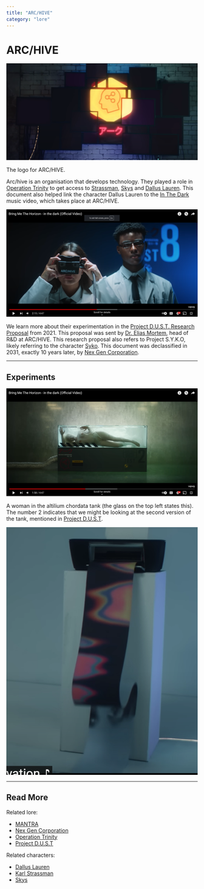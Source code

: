 ```yaml
---
title: "ARC/HIVE"
category: "lore"
---
```

# ARC/HIVE

![ARC/HIVE logo](../../Resources/music/inthedark/neurologo.png)

The logo for ARC/HIVE.

Arc/hive is an organisation that develops technology. They played a role in [Operation Trinity](../files/trinity_document) 
to get access to [Strassman](../characters/strassman), [Skys](../characters/skys) and 
[Dallus Lauren](../characters/dallus-lauren).
This document also helped link the character Dallus Lauren to the [In The Dark](../music/amo-in-the-dark) music video,
which takes place at ARC/HIVE.

![ARC/HIVE scientists](../../Resources/music/inthedark/archive2.png)

We learn more about their experimentation in the [Project D.U.S.T. Research Proposal](../files/project_dust) from 2021.
This proposal was sent by [Dr. Elias Mortem](../characters/characters#dr-elias-mortem), head of R&D at ARC/HIVE.
This research proposal also refers to Project S.Y.K.O, likely referring to the character [Syko](../characters/syko).
This document was declassified in 2031, exactly 10 years later, by [Nex Gen Corporation](nex-gen-corporation).

***

## Experiments

![Woman in a tank, touching the glass with her hands](../../Resources/music/inthedark/altiliumchordata.png)

A woman in the altilium chordata tank (the glass on the top left states this). The number 2 indicates that we might be 
looking at the second version of the tank, mentioned in [Project D.U.S.T](../files/project_dust).

![Printer at ARC/HIVE](../../Resources/music/inthedark/printerface.png)

***

## Read More

Related lore:

- [MANTRA](../music/amo-mantra)
- [Nex Gen Corporation](nex-gen-corporation)
- [Operation Trinity](../files/trinity_document)
- [Project D.U.S.T](../files/project_dust)

Related characters:

- [Dallus Lauren](../characters/characters#dallus-lauren)
- [Karl Strassman](../characters/characters#karl-strassman)
- [Skys](../characters/characters#skys)